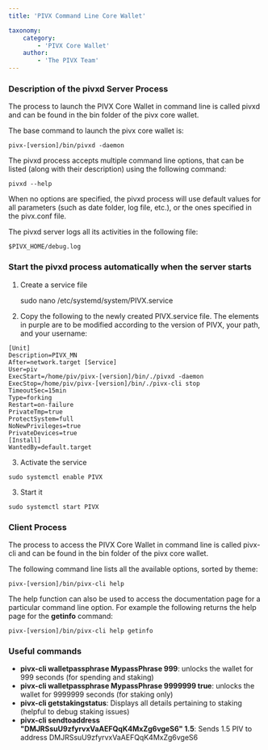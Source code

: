 ```yaml
---
title: 'PIVX Command Line Core Wallet'

taxonomy:
    category:
        - 'PIVX Core Wallet'
    author:
        - 'The PIVX Team'
---
```


### Description of the pivxd Server Process

The process to launch the PIVX Core Wallet in command line is called pivxd and can be found in the bin folder of the pivx core wallet.

The base command to launch the pivx core wallet is:

	pivx-[version]/bin/pivxd -daemon

The pivxd process accepts multiple command line options, that can be listed (along with their description) using the following command:

	pivxd --help

When no options are specified, the pivxd process will use default values for all parameters (such as date folder, log file, etc.), or the ones specified in the pivx.conf file.

The pivxd server logs all its activities in the following file:

	$PIVX_HOME/debug.log

### Start the pivxd process automatically when the server starts

1. Create a service file

	sudo nano /etc/systemd/system/PIVX.service

2. Copy the following to the newly created PIVX.service file. The elements in purple are to be modified according to the version of PIVX, your path, and your username:

```
[Unit]
Description=PIVX_MN
After=network.target [Service]
User=piv
ExecStart=/home/piv/pivx-[version]/bin/./pivxd -daemon
ExecStop=/home/piv/pivx-[version]/bin/./pivx-cli stop
TimeoutSec=15min
Type=forking
Restart=on-failure
PrivateTmp=true
ProtectSystem=full
NoNewPrivileges=true
PrivateDevices=true
[Install]
WantedBy=default.target
```

3. Activate the service

```
sudo systemctl enable PIVX
```

3. Start it

```
sudo systemctl start PIVX
```

### Client Process

The process to access the PIVX Core Wallet in command line is called pivx-cli and can be found in the bin folder of the pivx core wallet.

The following command line lists all the available options, sorted by theme:

	pivx-[version]/bin/pivx-cli help

The help function can also be used to access the documentation page for a particular command line option. For example the following returns the help page for the **getinfo** command:

	pivx-[version]/bin/pivx-cli help getinfo
	
### Useful commands

* **pivx-cli walletpassphrase MypassPhrase 999**: unlocks the wallet for 999 seconds (for spending and staking)
* **pivx-cli walletpassphrase MypassPhrase 9999999 true**: unlocks the wallet for 9999999 seconds (for staking only)
* **pivx-cli getstakingstatus**: Displays all details pertaining to staking (helpful to debug staking issues)
* **pivx-cli sendtoaddress "DMJRSsuU9zfyrvxVaAEFQqK4MxZg6vgeS6" 1.5**: Sends 1.5 PIV to address DMJRSsuU9zfyrvxVaAEFQqK4MxZg6vgeS6

	
	
	
	
